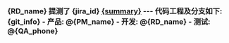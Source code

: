 ### {RD_name} 提测了 {jira_id} [{summary}](http://pmo.test.xdf.cn/browse/{jira_id}) --- 代码工程及分支如下: {git_info} - 产品: @{PM_name} - 开发: @{RD_name} - 测试: @{QA_phone}